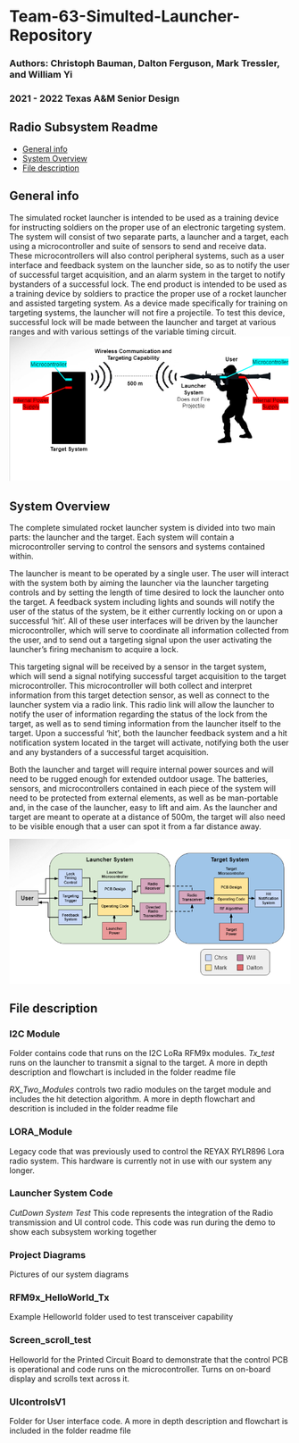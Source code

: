 # Team-63-Simulted-Launcher-Repository
### Authors: Christoph Bauman, Dalton Ferguson, Mark Tressler, and William Yi
### 2021 - 2022 Texas A&M Senior Design

## Radio Subsystem Readme 
* [General info](#general-info)
* [System Overview](#System-Overview)
* [File description](#file-description)

## General info
The simulated rocket launcher is intended to be used as a training device for instructing soldiers on the proper use of an electronic targeting system. The system will consist of two separate parts, a launcher and a target, each using a microcontroller and suite of sensors to send and receive data. These microcontrollers will also control peripheral systems, such as a user interface and feedback system on the launcher side, so as to notify the user of successful target acquisition, and an alarm system in the target to notify bystanders of a successful lock. The end product is intended to be used as a training device by soldiers to practice the proper use of a rocket launcher and assisted targeting system. As a device made specifically for training on targeting systems, the launcher will not fire a projectile. To test this device, successful lock will be made between the launcher and target at various ranges and with various settings of the variable timing circuit.
![image](https://github.com/WilliamYi2000/Team-63-Simulted-Launcher-Repository/blob/8612d704458e12008d0e7789cf33078425dce8ba/Project%20Diagrams/project%20overview.PNG)

## System Overview
The complete simulated rocket launcher system is divided into two main parts: the launcher and the target. Each system will contain a microcontroller serving to control the sensors and systems contained within.

The launcher is meant to be operated by a single user. The user will interact with the system both by aiming the launcher via the launcher targeting controls and by setting the length of time desired to lock the launcher onto the target. A feedback system including lights and sounds will notify the user of the status of the system, be it either currently locking on or upon a successful ‘hit’. All of these user interfaces will be driven by the launcher microcontroller, which will serve to coordinate all information collected from the user, and to send out a targeting signal upon the user activating the launcher’s firing mechanism to acquire a lock.

This targeting signal will be received by a sensor in the target system, which will send a signal notifying successful target acquisition to the target microcontroller. This microcontroller will both collect and interpret information from this target detection sensor, as well as connect to the launcher system via a radio link. This radio link will allow the launcher to notify the user of information regarding the status of the lock from the target, as well as to send timing information from the launcher itself to the target. Upon a successful ‘hit’, both the launcher feedback system and a hit notification system located in the target will activate, notifying both the user and any bystanders of a successful target acquisition.

Both the launcher and target will require internal power sources and will need to be rugged enough for extended outdoor usage. The batteries, sensors, and microcontrollers contained in each piece of the system will need to be protected from external elements, as well as be man-portable and, in the case of the launcher, easy to lift and aim. As the launcher and target are meant to operate at a distance of 500m, the target will also need to be visible enough that a user can spot it from a far distance away.

![image](https://github.com/WilliamYi2000/Team-63-Simulted-Launcher-Repository/blob/87074ff68495d6a62d8c03982d004c57835d5e32/Project%20Diagrams/system%20overview.PNG)

## File description
### I2C Module
Folder contains code that runs on the I2C LoRa RFM9x modules. 
*Tx_test* runs on the launcher to transmit a signal to the target. A more in depth description and flowchart is included in the folder readme file

*RX_Two_Modules* controls two radio modules on the target module and includes the hit detection algorithm. A more in depth flowchart and descrition is included in the folder readme file
### LORA_Module
Legacy code that was previously used to control the REYAX RYLR896 Lora radio system. This hardware is currently not in use with our system any longer.
### Launcher System Code
*CutDown System Test* This code represents the integration of the Radio transmission and UI control code. This code was run during the demo to show each subsystem working together
### Project Diagrams
Pictures of our system diagrams
### RFM9x_HelloWorld_Tx
Example Helloworld folder used to test transceiver capability
### Screen_scroll_test
Helloworld for the Printed Circuit Board to demonstrate that the control PCB is operational and code runs on the microcontroller. Turns on on-board display and scrolls text across it. 
### UIcontrolsV1
Folder for User interface code. A more in depth description and flowchart is included in the folder readme file
